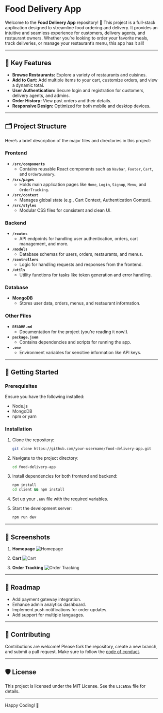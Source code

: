# Food Delivery App

Welcome to the **Food Delivery App** repository! 🚀 This project is a full-stack application designed to streamline food ordering and delivery. It provides an intuitive and seamless experience for customers, delivery agents, and restaurant owners. Whether you’re looking to order your favorite meals, track deliveries, or manage your restaurant’s menu, this app has it all!

---

## 🌟 Key Features

- **Browse Restaurants:** Explore a variety of restaurants and cuisines.
- **Add to Cart:** Add multiple items to your cart, customize orders, and view a dynamic total.
- **User Authentication:** Secure login and registration for customers, delivery agents, and admins.
- **Order History:** View past orders and their details.
- **Responsive Design:** Optimized for both mobile and desktop devices.

---

## 🗂️ Project Structure

Here’s a brief description of the major files and directories in this project:

### Frontend
- **`/src/components`**
  - Contains reusable React components such as `Navbar`, `Footer`, `Cart`, and `OrderSummary`.
- **`/src/pages`**
  - Holds main application pages like `Home`, `Login`, `Signup`, `Menu`, and `OrderTracking`.
- **`/src/context`**
  - Manages global state (e.g., Cart Context, Authentication Context).
- **`/src/styles`**
  - Modular CSS files for consistent and clean UI.

### Backend
- **`/routes`**
  - API endpoints for handling user authentication, orders, cart management, and more.
- **`/models`**
  - Database schemas for users, orders, restaurants, and menus.
- **`/controllers`**
  - Logic for handling requests and responses from the frontend.
- **`/utils`**
  - Utility functions for tasks like token generation and error handling.

### Database
- **MongoDB**
  - Stores user data, orders, menus, and restaurant information.

### Other Files
- **`README.md`**
  - Documentation for the project (you’re reading it now!).
- **`package.json`**
  - Contains dependencies and scripts for running the app.
- **`.env`**
  - Environment variables for sensitive information like API keys.

---

## 🚀 Getting Started

### Prerequisites
Ensure you have the following installed:
- Node.js
- MongoDB
- npm or yarn

### Installation

1. Clone the repository:
   ```bash
   git clone https://github.com/your-username/food-delivery-app.git
   ```

2. Navigate to the project directory:
   ```bash
   cd food-delivery-app
   ```

3. Install dependencies for both frontend and backend:
   ```bash
   npm install
   cd client && npm install
   ```

4. Set up your `.env` file with the required variables.

5. Start the development server:
   ```bash
   npm run dev
   ```

---

## 📸 Screenshots

1. **Homepage**
   ![Homepage](link-to-screenshot)

2. **Cart**
   ![Cart](link-to-screenshot)

3. **Order Tracking**
   ![Order Tracking](link-to-screenshot)

---

## 📖 Roadmap

- Add payment gateway integration.
- Enhance admin analytics dashboard.
- Implement push notifications for order updates.
- Add support for multiple languages.

---

## 🤝 Contributing

Contributions are welcome! Please fork the repository, create a new branch, and submit a pull request. Make sure to follow the [code of conduct](CODE_OF_CONDUCT.md).

---

## 🛡️ License

This project is licensed under the MIT License. See the `LICENSE` file for details.

---

Happy Coding! 🎉


